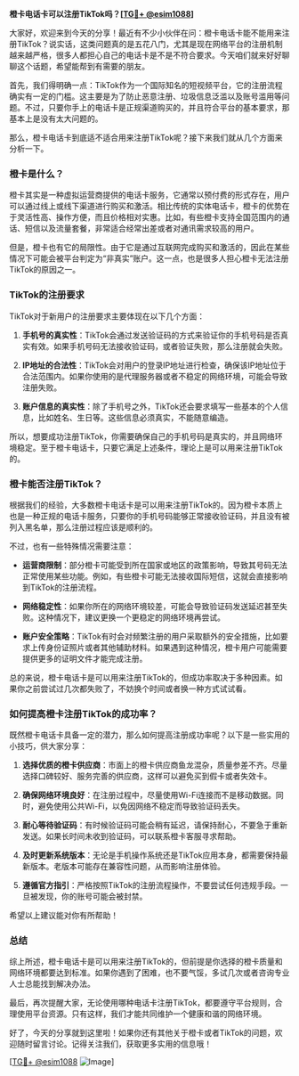 **橙卡电话卡可以注册TikTok吗？[[TG💪+ @esim1088](https://t.me/s/esim1088)]**

大家好，欢迎来到今天的分享！最近有不少小伙伴在问：橙卡电话卡能不能用来注册TikTok？说实话，这类问题真的是五花八门，尤其是现在网络平台的注册机制越来越严格，很多人都担心自己的电话卡是不是不符合要求。今天咱们就来好好聊聊这个话题，希望能帮到有需要的朋友。

首先，我们得明确一点：TikTok作为一个国际知名的短视频平台，它的注册流程确实有一定的门槛。这主要是为了防止恶意注册、垃圾信息泛滥以及账号滥用等问题。不过，只要你手上的电话卡是正规渠道购买的，并且符合平台的基本要求，那基本上是没有太大问题的。

那么，橙卡电话卡到底适不适合用来注册TikTok呢？接下来我们就从几个方面来分析一下。

### 橙卡是什么？

橙卡其实是一种虚拟运营商提供的电话卡服务，它通常以预付费的形式存在，用户可以通过线上或线下渠道进行购买和激活。相比传统的实体电话卡，橙卡的优势在于灵活性高、操作方便，而且价格相对实惠。比如，有些橙卡支持全国范围内的通话、短信以及流量套餐，非常适合经常出差或者对通讯需求较高的用户。

但是，橙卡也有它的局限性。由于它是通过互联网完成购买和激活的，因此在某些情况下可能会被平台判定为“非真实”账户。这一点，也是很多人担心橙卡无法注册TikTok的原因之一。

### TikTok的注册要求

TikTok对于新用户的注册要求主要体现在以下几个方面：

1. **手机号的真实性**：TikTok会通过发送验证码的方式来验证你的手机号码是否真实有效。如果手机号码无法接收验证码，或者验证失败，那么注册就会失败。
   
2. **IP地址的合法性**：TikTok会对用户的登录IP地址进行检查，确保该IP地址位于合法范围内。如果你使用的是代理服务器或者不稳定的网络环境，可能会导致注册失败。

3. **账户信息的真实性**：除了手机号之外，TikTok还会要求填写一些基本的个人信息，比如姓名、生日等。这些信息必须真实，不能随意编造。

所以，想要成功注册TikTok，你需要确保自己的手机号码是真实的，并且网络环境稳定。至于橙卡电话卡，只要它满足上述条件，理论上是可以用来注册TikTok的。

### 橙卡能否注册TikTok？

根据我们的经验，大多数橙卡电话卡是可以用来注册TikTok的。因为橙卡本质上也是一种正规的电话卡服务，只要你的手机号码能够正常接收验证码，并且没有被列入黑名单，那么注册过程应该是顺利的。

不过，也有一些特殊情况需要注意：

- **运营商限制**：部分橙卡可能受到所在国家或地区的政策影响，导致其号码无法正常使用某些功能。例如，有些橙卡可能无法接收国际短信，这就会直接影响到TikTok的注册流程。
  
- **网络稳定性**：如果你所在的网络环境较差，可能会导致验证码发送延迟甚至失败。这种情况下，建议更换一个更稳定的网络环境再尝试。

- **账户安全策略**：TikTok有时会对频繁注册的用户采取额外的安全措施，比如要求上传身份证照片或者其他辅助材料。如果遇到这种情况，橙卡用户可能需要提供更多的证明文件才能完成注册。

总的来说，橙卡电话卡是可以用来注册TikTok的，但成功率取决于多种因素。如果你之前尝试过几次都失败了，不妨换个时间或者换一种方式试试看。

### 如何提高橙卡注册TikTok的成功率？

既然橙卡电话卡具备一定的潜力，那么如何提高注册成功率呢？以下是一些实用的小技巧，供大家分享：

1. **选择优质的橙卡供应商**：市面上的橙卡供应商鱼龙混杂，质量参差不齐。尽量选择口碑较好、服务完善的供应商，这样可以避免买到假卡或者失效卡。

2. **确保网络环境良好**：在注册过程中，尽量使用Wi-Fi连接而不是移动数据。同时，避免使用公共Wi-Fi，以免因网络不稳定而导致验证码丢失。

3. **耐心等待验证码**：有时候验证码可能会稍有延迟，请保持耐心，不要急于重新发送。如果长时间未收到验证码，可以联系橙卡客服寻求帮助。

4. **及时更新系统版本**：无论是手机操作系统还是TikTok应用本身，都需要保持最新版本。老版本可能存在兼容性问题，从而影响注册体验。

5. **遵循官方指引**：严格按照TikTok的注册流程操作，不要尝试任何违规手段。一旦被发现，你的账号可能会被封禁。

希望以上建议能对你有所帮助！

### 总结

综上所述，橙卡电话卡是可以用来注册TikTok的，但前提是你选择的橙卡质量和网络环境都要达到标准。如果你遇到了困难，也不要气馁，多试几次或者咨询专业人士总能找到解决办法。

最后，再次提醒大家，无论使用哪种电话卡注册TikTok，都要遵守平台规则，合理使用平台资源。只有这样，我们才能共同维护一个健康和谐的网络环境。

好了，今天的分享就到这里啦！如果你还有其他关于橙卡或者TikTok的问题，欢迎随时留言讨论。记得关注我们，获取更多实用的信息哦！

[[TG💪+ @esim1088](https://t.me/s/esim1088) ![Image](https://i.postimg.cc/4NQfJmqS/Snipaste-2025-05-13-00-14-12.png)]